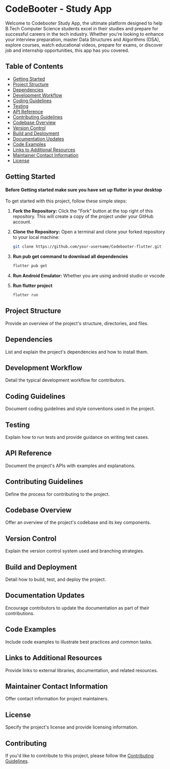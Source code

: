 # CodeBooter - Study App
Welcome to Codebooter Study App, the ultimate platform designed to help B.Tech Computer Science students excel in their studies and prepare for successful careers in the tech industry. Whether you're looking to enhance your interview preparation, master Data Structures and Algorithms (DSA), explore courses, watch educational videos, prepare for exams, or discover job and internship opportunities, this app has you covered.
## Table of Contents

- [Getting Started](#getting-started)
- [Project Structure](#project-structure)
- [Dependencies](#dependencies)
- [Development Workflow](#development-workflow)
- [Coding Guidelines](#coding-guidelines)
- [Testing](#testing)
- [API Reference](#api-reference)
- [Contributing Guidelines](#contributing-guidelines)
- [Codebase Overview](#codebase-overview)
- [Version Control](#version-control)
- [Build and Deployment](#build-and-deployment)
- [Documentation Updates](#documentation-updates)
- [Code Examples](#code-examples)
- [Links to Additional Resources](#links-to-additional-resources)
- [Maintainer Contact Information](#maintainer-contact-information)
- [License](#license)

## Getting Started
#### Before Getting started make sure you have set up flutter in your desktop
To get started with this project, follow these simple steps:

1. **Fork the Repository:** Click the "Fork" button at the top right of this repository. This will create a copy of the project under your GitHub account.

2. **Clone the Repository:** Open a terminal and clone your forked repository to your local machine:

   ```bash
   git clone https://github.com/your-username/Codebooter-flutter.git
   ```
3. **Run pub get command to download all dependencies**
   ```bash
   flutter pub get
4. **Run Android Emulator:** Whether you are using android studio or vscode 
5. **Run flutter project**
    ```bash
    flutter run
## Project Structure

Provide an overview of the project's structure, directories, and files.

## Dependencies

List and explain the project's dependencies and how to install them.

## Development Workflow

Detail the typical development workflow for contributors.

## Coding Guidelines

Document coding guidelines and style conventions used in the project.

## Testing

Explain how to run tests and provide guidance on writing test cases.

## API Reference

Document the project's APIs with examples and explanations.

## Contributing Guidelines

Define the process for contributing to the project.

## Codebase Overview

Offer an overview of the project's codebase and its key components.

## Version Control

Explain the version control system used and branching strategies.

## Build and Deployment

Detail how to build, test, and deploy the project.

## Documentation Updates

Encourage contributors to update the documentation as part of their contributions.

## Code Examples

Include code examples to illustrate best practices and common tasks.

## Links to Additional Resources

Provide links to external libraries, documentation, and related resources.

## Maintainer Contact Information

Offer contact information for project maintainers.

## License

Specify the project's license and provide licensing information.

## Contributing

If you'd like to contribute to this project, please follow the [Contributing Guidelines](CONTRIBUTING.md).


